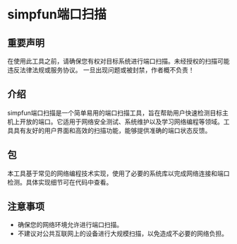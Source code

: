 

# simpfun端口扫描

## 重要声明
在使用此工具之前，请确保您有权对目标系统进行端口扫描。未经授权的扫描可能违反法律法规或服务协议。
一旦出现问题或被封禁，作者概不负责！

## 介绍
simpfun端口扫描是一个简单易用的端口扫描工具，旨在帮助用户快速检测目标主机上开放的端口。它适用于网络安全测试、系统维护以及学习网络编程等领域。工具具有友好的用户界面和高效的扫描功能，能够提供准确的端口状态反馈。

## 包
本工具基于常见的网络编程技术实现，使用了必要的系统库以完成网络连接和端口检测。具体实现细节可在代码中查看。

## 注意事项
- 确保您的网络环境允许进行端口扫描。
- 不建议对公共互联网上的设备进行大规模扫描，以免造成不必要的网络负担。
